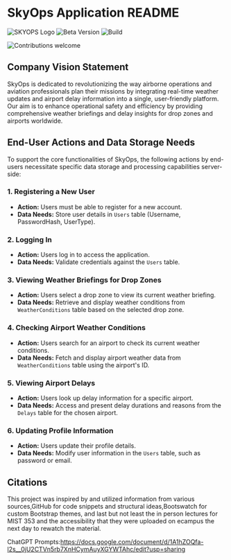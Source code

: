 # SkyOps Application README
![SKYOPS Logo](https://github.com/Collin-Edwards/MIST353_MatthewWolfe/blob/cefe054c5b09383054e21b6048745b8d6d45f741/SKYOPS.jpg?raw=true "SKYOPS Logo")
![Beta Version](https://img.shields.io/badge/status-beta-orange.svg)
![Build](https://img.shields.io/badge/build-MIST_3.53-green.svg)

![Contributions welcome](https://img.shields.io/badge/contributions-welcome-brightgreen.svg)

## Company Vision Statement

SkyOps is dedicated to revolutionizing the way airborne operations and aviation professionals plan their missions by integrating real-time weather updates and airport delay information into a single, user-friendly platform. Our aim is to enhance operational safety and efficiency by providing comprehensive weather briefings and delay insights for drop zones and airports worldwide.

## End-User Actions and Data Storage Needs

To support the core functionalities of SkyOps, the following actions by end-users necessitate specific data storage and processing capabilities server-side:

### 1. Registering a New User

- **Action:** Users must be able to register for a new account.
- **Data Needs:** Store user details in `Users` table (Username, PasswordHash, UserType).

### 2. Logging In

- **Action:** Users log in to access the application.
- **Data Needs:** Validate credentials against the `Users` table.

### 3. Viewing Weather Briefings for Drop Zones

- **Action:** Users select a drop zone to view its current weather briefing.
- **Data Needs:** Retrieve and display weather conditions from `WeatherConditions` table based on the selected drop zone.

### 4. Checking Airport Weather Conditions

- **Action:** Users search for an airport to check its current weather conditions.
- **Data Needs:** Fetch and display airport weather data from `WeatherConditions` table using the airport's ID.

### 5. Viewing Airport Delays

- **Action:** Users look up delay information for a specific airport.
- **Data Needs:** Access and present delay durations and reasons from the `Delays` table for the chosen airport.

### 6. Updating Profile Information

- **Action:** Users update their profile details.
- **Data Needs:** Modify user information in the `Users` table, such as password or email.


## Citations

This project was inspired by and utilized information from various sources,GitHub for code snippets and structural ideas,Bootswatch for custom Bootstrap themes, and last but not least the in person lectures for MIST 353 and the accessibility that they were uploaded on ecampus the next day to rewatch the material.

ChatGPT Prompts:https://docs.google.com/document/d/1A1hZOQfa-l2s__0jU2CTVn5rb7XnHCymAuyXGYWTAhc/edit?usp=sharing

